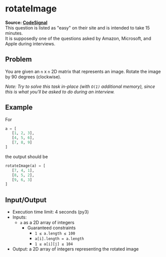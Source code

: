 # rotateImage

**Source: [CodeSignal](https://app.codesignal.com/)**  
This question is listed as "easy" on their site and is intended to take 15 minutes.  
It is supposedly one of the questions asked by Amazon, Microsoft, and Apple during interviews.

## Problem

You are given an `n` x `n` 2D matrix that represents an image. Rotate the image by 90 degrees (clockwise).

_Note: Try to solve this task in-place (with `O(1)` additional memory), since this is what you'll be asked to do during an interview._

## Example

For

```python
a = [
   [1, 2, 3],
   [4, 5, 6],
   [7, 8, 9]
]
```

the output should be

```python
rotateImage(a) = [
   [7, 4, 1],
   [8, 5, 2],
   [9, 6, 3]
]
```

## Input/Output

* Execution time limit: 4 seconds (py3)
* Inputs:
   * `a` as a 2D array of integers
      * Guaranteed constraints
         * `1 ≤ a.length ≤ 100`
         * `a[i].length = a.length`
         * `1 ≤ a[i][j] ≤ 104`
* Output: a 2D array of integers representing the rotated image
